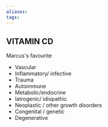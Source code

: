 ```yaml
---
aliases: 
tags: 
---
```




## **VITAMIN CD**
Marcus's favourite
- Vascular
- Inflammatory/ infective
- Trauma
- Autoimmune
- Metabolic/endocrine
- Iatrogenic/ idiopathic
- Neoplastic / other growth disorders
- Congenital / genetic
- Degenerative